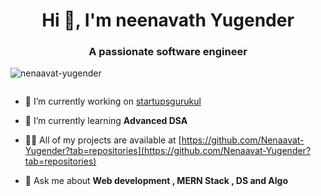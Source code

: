 
<h1 align="center">Hi 👋, I'm  neenavath Yugender </h1>
<h3 align="center">A passionate software engineer </h3>
<!-- <img align="right" alt="Coding" width="400" src="https://cdn.dribbble.com/users/1162077/screenshots/3848914/programmer.gif"> -->

<p align="left"> <img src="https://komarev.com/ghpvc/?username=nenaavat-yugender&label=Profile%20views&color=0e75b6&style=flat" alt="nenaavat-yugender" /> </p>

<p align="left"> <a href="https://twitter.com/" target="blank"><img src="https://img.shields.io/twitter/follow/?logo=twitter&style=for-the-badge" alt="" /></a> </p>

- 🔭 I’m currently working on [startupsgurukul](https://startupsgurukul.com/)

- 🌱 I’m currently learning **Advanced DSA**

- 👨‍💻 All of my projects are available at [https://github.com/Nenaavat-Yugender?tab=repositories](https://github.com/Nenaavat-Yugender?tab=repositories)

- 💬 Ask me about **Web development , MERN Stack , DS and Algo**





